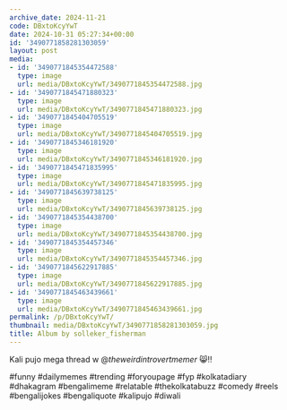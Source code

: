```yaml
---
archive_date: 2024-11-21
code: DBxtoKcyYwT
date: 2024-10-31 05:27:34+00:00
id: '3490771858281303059'
layout: post
media:
- id: '3490771845354472588'
  type: image
  url: media/DBxtoKcyYwT/3490771845354472588.jpg
- id: '3490771845471880323'
  type: image
  url: media/DBxtoKcyYwT/3490771845471880323.jpg
- id: '3490771845404705519'
  type: image
  url: media/DBxtoKcyYwT/3490771845404705519.jpg
- id: '3490771845346181920'
  type: image
  url: media/DBxtoKcyYwT/3490771845346181920.jpg
- id: '3490771845471835995'
  type: image
  url: media/DBxtoKcyYwT/3490771845471835995.jpg
- id: '3490771845639738125'
  type: image
  url: media/DBxtoKcyYwT/3490771845639738125.jpg
- id: '3490771845354438700'
  type: image
  url: media/DBxtoKcyYwT/3490771845354438700.jpg
- id: '3490771845354457346'
  type: image
  url: media/DBxtoKcyYwT/3490771845354457346.jpg
- id: '3490771845622917885'
  type: image
  url: media/DBxtoKcyYwT/3490771845622917885.jpg
- id: '3490771845463439661'
  type: image
  url: media/DBxtoKcyYwT/3490771845463439661.jpg
permalink: /p/DBxtoKcyYwT/
thumbnail: media/DBxtoKcyYwT/3490771858281303059.jpg
title: Album by solleker_fisherman
---
```


Kali pujo mega thread w @_theweirdintrovertmemer_ 😸‼️  
  
#funny #dailymemes #trending #foryoupage #fyp  #kolkatadiary #dhakagram #bengalimeme #relatable #thekolkatabuzz #comedy #reels #bengalijokes #bengaliquote  #kalipujo #diwali